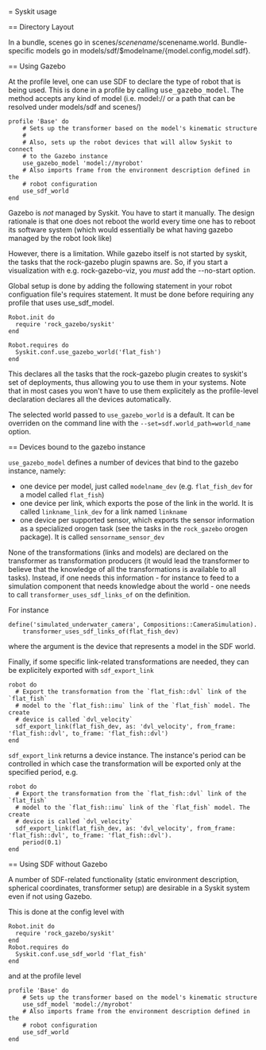 = Syskit usage

== Directory Layout

In a bundle, scenes go in scenes/$scenename/$scenename.world. Bundle-specific
models go in models/sdf/$modelname/{model.config,model.sdf}.

== Using Gazebo

At the profile level, one can use SDF to declare the type of robot that is
being used. This is done in a profile by calling <tt>use\_gazebo\_model</tt>. The
method accepts any kind of model (i.e. model:// or a path that can be resolved
under models/sdf and scenes/)

```
profile 'Base' do
    # Sets up the transformer based on the model's kinematic structure
    #
    # Also, sets up the robot devices that will allow Syskit to connect
    # to the Gazebo instance
    use_gazebo_model 'model://myrobot'
    # Also imports frame from the environment description defined in the
    # robot configuration
    use_sdf_world
end
```

Gazebo is *not* managed by Syskit. You have to start it manually. The design
rationale is that one does not reboot the world every time one has to reboot its
software system (which would essentially be what having gazebo managed by the
robot look like)

However, there is a limitation. While gazebo itself is not started by syskit,
the tasks that the rock-gazebo plugin spawns are. So, if you start a
visualization with e.g. rock-gazebo-viz, you *must* add the --no-start option.

Global setup is done by adding the following statement in your robot
configuation file's requires statement. It must be done before requiring any
profile that uses use\_sdf\_model.

~~~
Robot.init do
  require 'rock_gazebo/syskit'
end

Robot.requires do
  Syskit.conf.use_gazebo_world('flat_fish')
end
~~~

This declares all the tasks that the rock-gazebo plugin creates to syskit's set
of deployments, thus allowing you to use them in your systems. Note that in most
cases you won't have to use them explicitely as the profile-level declaration
declares all the devices automatically.

The selected world passed to `use_gazebo_world` is a default. It can be
overriden on the command line with the `--set=sdf.world_path=world_name` option.

== Devices bound to the gazebo instance

`use_gazebo_model` defines a number of devices that bind to the gazebo instance,
namely:
 - one device per model, just called `modelname_dev` (e.g. `flat_fish_dev` for a
   model called `flat_fish`)
 - one device per link, which exports the pose of the link in the world. It is
   called `linkname_link_dev` for a link named `linkname`
 - one device per supported sensor, which exports the sensor information as a
   specialized orogen task (see the tasks in the `rock_gazebo` orogen package).
   It is called `sensorname_sensor_dev`

None of the transformations (links and models) are declared on the transformer
as transformation producers (it would lead the transformer to believe that the
knowledge of all the transformations is available to all tasks). Instead, if one
needs this information - for instance to feed to a simulation component that
needs knowledge about the world - one needs to call `transformer_uses_sdf_links_of`
on the definition.

For instance

```
define('simulated_underwater_camera', Compositions::CameraSimulation).
    transformer_uses_sdf_links_of(flat_fish_dev)
```

where the argument is the device that represents a model in the SDF world.

Finally, if some specific link-related transformations are needed, they can be
explicitely exported with `sdf_export_link`

```
robot do
  # Export the transformation from the `flat_fish::dvl` link of the `flat_fish`
  # model to the `flat_fish::imu` link of the `flat_fish` model. The create
  # device is called `dvl_velocity`
  sdf_export_link(flat_fish_dev, as: 'dvl_velocity', from_frame: 'flat_fish::dvl', to_frame: 'flat_fish::dvl')
end
```

`sdf_export_link` returns a device instance. The instance's period can be
controlled in which case the transformation will be exported only at the
specified period, e.g.

```
robot do
  # Export the transformation from the `flat_fish::dvl` link of the `flat_fish`
  # model to the `flat_fish::imu` link of the `flat_fish` model. The create
  # device is called `dvl_velocity`
  sdf_export_link(flat_fish_dev, as: 'dvl_velocity', from_frame: 'flat_fish::dvl', to_frame: 'flat_fish::dvl').
    period(0.1)
end
```

== Using SDF without Gazebo

A number of SDF-related functionality (static environment description,
spherical coordinates, transformer setup) are desirable in a Syskit system even
if not using Gazebo.

This is done at the config level with 

```
Robot.init do
  require 'rock_gazebo/syskit'
end
Robot.requires do
  Syskit.conf.use_sdf_world 'flat_fish'
end
```

and at the profile level 

```
profile 'Base' do
    # Sets up the transformer based on the model's kinematic structure
    use_sdf_model 'model://myrobot'
    # Also imports frame from the environment description defined in the
    # robot configuration
    use_sdf_world
end
```
